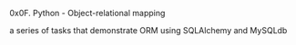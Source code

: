 0x0F. Python - Object-relational mapping

a series of tasks that demonstrate ORM using SQLAlchemy and MySQLdb
